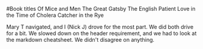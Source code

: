 #Book titles
Of Mice and Men
The Great Gatsby
The English Patient
Love in the Time of Cholera
Catcher in the Rye


Mary T navigated, and I (Nick J) drove for the most part. We did both drive for a bit.
We slowed down on the header requirement, and we had to look at the markdown cheatsheet.
We didn't disagree on anything.
